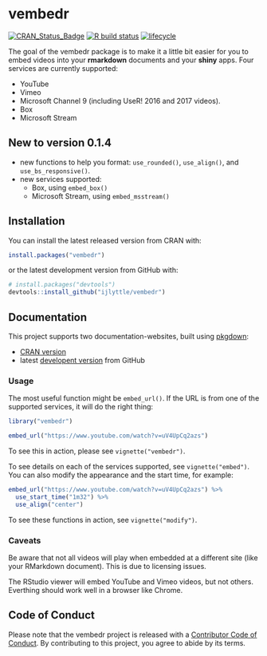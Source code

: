 
# vembedr

<!-- badges: start -->
[![CRAN\_Status\_Badge](https://www.r-pkg.org/badges/version/vembedr)](https://cran.r-project.org/package=vembedr)
[![R build
status](https://github.com/ijlyttle/vembedr/workflows/R-CMD-check/badge.svg)](https://github.com/ijlyttle/vembedr/actions)
[![lifecycle](https://img.shields.io/badge/lifecycle-maturing-blue.svg)](https://www.tidyverse.org/lifecycle/#maturing)
<!-- badges: end -->

The goal of the vembedr package is to make it a little bit easier for
you to embed videos into your **rmarkdown** documents and your **shiny**
apps. Four services are currently supported:

  - YouTube
  - Vimeo
  - Microsoft Channel 9 (including UseR\! 2016 and 2017 videos).
  - Box
  - Microsoft Stream

## New to version 0.1.4

  - new functions to help you format: `use_rounded()`, `use_align()`,
    and `use_bs_responsive()`.
  - new services supported:
      - Box, using `embed_box()`
      - Microsoft Stream, using `embed_msstream()`

## Installation

You can install the latest released version from CRAN with:

``` r
install.packages("vembedr")
```

or the latest development version from GitHub with:

``` r
# install.packages("devtools")
devtools::install_github("ijlyttle/vembedr")
```

## Documentation

This project supports two documentation-websites, built using
[pkgdown](https://pkgdown.r-lib.org):

  - [CRAN version](https://ijlyttle.github.io/vembedr/)
  - latest [developent version](https://ijlyttle.github.io/vembedr/dev/)
    from GitHub

### Usage

The most useful function might be `embed_url()`. If the URL is from one
of the supported services, it will do the right thing:

``` r
library("vembedr")

embed_url("https://www.youtube.com/watch?v=uV4UpCq2azs")
```

To see this in action, please see `vignette("vembedr")`.

To see details on each of the services supported, see
`vignette("embed")`. You can also modify the appearance and the start
time, for example:

``` r
embed_url("https://www.youtube.com/watch?v=uV4UpCq2azs") %>%
  use_start_time("1m32") %>%
  use_align("center")
```

To see these functions in action, see `vignette("modify")`.

### Caveats

Be aware that not all videos will play when embedded at a different site
(like your RMarkdown document). This is due to licensing issues.

The RStudio viewer will embed YouTube and Vimeo videos, but not others.
Everthing should work well in a browser like Chrome.

## Code of Conduct

Please note that the vembedr project is released with a [Contributor
Code of
Conduct](https://contributor-covenant.org/version/2/0/CODE_OF_CONDUCT.html).
By contributing to this project, you agree to abide by its terms.
